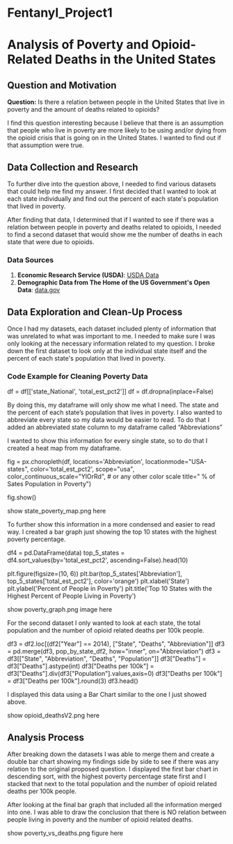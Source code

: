 # Fentanyl_Project1


# Analysis of Poverty and Opioid-Related Deaths in the United States

## Question and Motivation

**Question:** Is there a relation between people in the United States that live in poverty and the amount of deaths related to opioids?

I find this question interesting because I believe that there is an assumption that people who live in poverty are more likely to be using and/or dying from the opioid crisis that is going on in the United States. I wanted to find out if that assumption were true.

## Data Collection and Research

To further dive into the question above, I needed to find various datasets that could help me find my answer. I first decided that I wanted to look at each state individually and find out the percent of each state's population that lived in poverty.

After finding that data, I determined that if I wanted to see if there was a relation between people in poverty and deaths related to opioids, I needed to find a second dataset that would show me the number of deaths in each state that were due to opioids.

### Data Sources

1. **Economic Research Service (USDA)**: [USDA Data](https://data.ers.usda.gov/reports.aspx?ID=17826)
2. **Demographic Data from The Home of the US Government's Open Data**: [data.gov](https://data.gov)

## Data Exploration and Clean-Up Process

Once I had my datasets, each dataset included plenty of information that was unrelated to what was important to me. I needed to make sure I was only looking at the necessary information related to my question. I broke down the first dataset to look only at the individual state itself and the percent of each state's population that lived in poverty.

### Code Example for Cleaning Poverty Data


df = df[['state_National', 'total_est_pct2']]
df = df.dropna(inplace=False)

By doing this, my dataframe will only show me what I need. The state and the percent of each state’s population that lives in poverty. I also wanted to abbreviate every state so my data would be easier to read. To do that I added an abbreviated state column to my dataframe called “Abbreviations” 

I wanted to show this information for every single state, so to do that I created a heat map from my dataframe. 


fig = px.choropleth(df,
                    locations='Abbreviation',
                    locationmode="USA-states",
                    color='total_est_pct2',
                    scope="usa",
                    color_continuous_scale="YlOrRd",  # or any other color scale
                    title=" % of Sates Population in Poverty")


fig.show()

show state_poverty_map.png here

To further show this information in a more condensed and easier to read way. I created a bar graph just showing the top 10 states with the highest poverty percentage.


df4 = pd.DataFrame(data)
top_5_states = df4.sort_values(by='total_est_pct2', ascending=False).head(10)


plt.figure(figsize=(10, 6))
plt.bar(top_5_states['Abbreviation'], top_5_states['total_est_pct2'], color='orange')
plt.xlabel('State')
plt.ylabel('Percent of People in Poverty')
plt.title('Top 10 States with the Highest Percent of People Living in Poverty')

show poverty_graph.png image here

For the second dataset I only wanted to look at each state, the total population and the number of opioid related deaths per 100k people.


df3 = df2.loc[(df2["Year"] == 2014), ["State", "Deaths", "Abbreviation"]]
df3 = pd.merge(df3, pop_by_state_df2, how="inner", on="Abbreviation")
df3 = df3[["State", "Abbreviation", "Deaths", "Population"]]
df3["Deaths"] = df3["Deaths"].astype(int)
df3["Deaths per 100k"] = df3["Deaths"].div(df3["Population"].values,axis=0)
df3["Deaths per 100k"] = df3["Deaths per 100k"].round(3)
df3.head()

I displayed this data using a Bar Chart similar to the one I just showed above.

show opioid_deathsV2.png here


## Analysis Process

After breaking down the datasets I was able to merge them and create a double bar chart showing my findings side by side to see if there was any relation to the original proposed question. 
I displayed the first bar chart in descending sort, with the highest poverty percentage state first and I stacked that next to the total population and the number of opioid related deaths per 100k people.

After looking at the final bar graph that included all the information merged into one. I was able to draw the conclusion that there is NO relation between people living in poverty and the number of opioid related deaths.


show poverty_vs_deaths.png figure here



